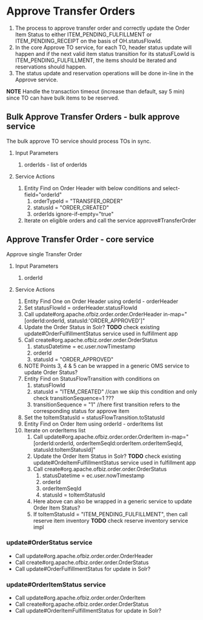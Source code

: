 # Approve Transfer Orders

1. The process to approve transfer order and correctly update the Order Item Status to either ITEM_PENDING_FULFILLMENT or ITEM_PENDING_RECEIPT on the basis of OH.statusFlowId.
2. In the core Approve TO service, for each TO, header status update will happen and if the next valid item status transition for its statusFLowId is ITEM_PENDING_FULFILLMENT, the items should be iterated and reservations should happen.
3. The status update and reservation operations will be done in-line in the Approve service. 

**NOTE** Handle the transaction timeout (increase than default, say 5 min) since TO can have bulk items to be reserved.

## Bulk Approve Transfer Orders - bulk approve service

The bulk approve TO service should process TOs in sync.

1. Input Parameters
   1. orderIds - list of orderIds 

2. Service Actions
   1. Entity Find on Order Header with below conditions and select-field="orderId"
      1. orderTypeId = "TRANSFER_ORDER"
      2. statusId = "ORDER_CREATED"
      3. orderIds ignore-if-empty="true"
   2. Iterate on eligible orders and call the service approve#TransferOrder 

## Approve Transfer Order - core service

Approve single Transfer Order

1. Input Parameters
    1. orderId

2. Service Actions
   1. Entity Find One on Order Header using orderId - orderHeader
   2. Set statusFlowId = orderHeader.statusFlowId
   3. Call update#org.apache.ofbiz.order.order.OrderHeader in-map="[orderId:orderId, statusId:'ORDER_APPROVED']"
   4. Update the Order Status in Solr? **TODO** check existing update#OrderFulfillmentStatus service used in fulfillment app
   5. Call create#org.apache.ofbiz.order.order.OrderStatus
      1. statusDatetime = ec.user.nowTimestamp
      2. orderId
      3. statusId = "ORDER_APPROVED"
   6. NOTE Points 3, 4 & 5 can be wrapped in a generic OMS service to update Order Status?
   7. Entity Find on StatusFlowTransition with conditions on
      1. statusFlowId
      2. statusId = "ITEM_CREATED"  //can we skip this condition and only check transitionSequence=1 ???
      3. transitionSequence = "1"  //here first transition refers to the corresponding status for approve item 
   8. Set the toItemStatusId = statusFlowTransition.toStatusId
   9. Entity Find on Order Item using orderId - orderItems list
   10. Iterate on orderItems list
       1. Call update#org.apache.ofbiz.order.order.OrderItem in-map="[orderId:orderId, orderItemSeqId:orderItem.orderItemSeqId, statusId:toItemStatusId]"
       2. Update the Order Item Status in Solr? **TODO** check existing update#OrdeItemFulfillmentStatus service used in fulfillment app
       3. Call create#org.apache.ofbiz.order.order.OrderStatus
           1. statusDatetime = ec.user.nowTimestamp
           2. orderId
           3. orderItemSeqId
           4. statusId = toItemStatusId
       4. Here above can also be wrapped in a generic service to update Order Item Status?
       5. If toItemStatusId = "ITEM_PENDING_FULFILLMENT", then call reserve item inventory **TODO** check reserve inventory service impl

    
### update#OrderStatus service
   - Call update#org.apache.ofbiz.order.order.OrderHeader
   - Call create#org.apache.ofbiz.order.order.OrderStatus
   - Call update#OrderFulfillmentStatus for update in Solr?


### update#OrderItemStatus service
   - Call update#org.apache.ofbiz.order.order.OrderItem
   - Call create#org.apache.ofbiz.order.order.OrderStatus
   - Call update#OrderItemFulfillmentStatus for update in Solr?
